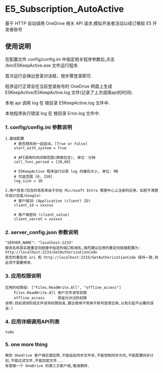 # E5_Subscription_AutoActive

基于 HTTP 自动调用 OneDrive 相关 API 请求,模拟开发者活动以续订微软 E5 开发者账号

## 使用说明

在配置文件 config/config.ini 中指定相关程序参数后,点击 /bin/E5KeepActive.exe 文件运行程序.

首次运行会弹出登录对话框，按步骤登录即可.

程序运行正常会在当前登录账号的 OneDrive 网盘上生成 E5KeepActive/E5KeepActive.log 文件(记录了上次调用api的时间).

本地 api 调用 log 在 根目录 E5KeepActive.log 文件中.

本地程序执行错误 log 在 根目录 Error.log 文件中.

### 1. config/config.ini 参数说明

    1.基础配置
        # 是否随系统一起启动，[True or False]
        start_with_system = True

        # API调用时间间隔范围(两端包含), 单位：分钟
        call_func_period = [20,60]
        
        # E5KeepActive 程序运行记录 log 的缓存大小, 单位: MB
        # 可选范围 [0, 250]
        log_size = 10

    2.用户信息(包含的信息来自于你在 Microsoft Entra 管理中心上注册的应用，如若不清楚可自行百度/Google)
        # 客户端ID (Application (client) ID)
        client_id = xxxxxx

        # 客户端密码 (client_value)
        client_secret = xxxxxx

### 2. server_config.json 参数说明
    "SERVER_NAME": "localhost:2233"
    服务名称其实是重定向链接中指定的端口和域名,强烈建议应用的重定向链接配置为: http://localhost:2233/GetAuthorizationCode
    若您的重定向 uri 和 http://localhost:2233/GetAuthorizationCode 保持一致,则此项不需要修改.
### 3. 应用权限说明

    应用的权限组: ["Files.ReadWrite.All", "offline_access"]
        Files.ReadWrite.All 用户文件读写权限
        offline_access      保留允许过的权限
    说明:目前调测阶段文件读写权限较高,建议使用不常用子账号登录应用,以免引起不必要的误会:)

### 4. 应用详细调用API列表
    todo

### 5. one more thing
    微软 Onedrive 客户端实属拉跨,不能指定同步文件夹,不能控制同步方向,不能配置同步计划,不能过滤文件,不能加密文件...
    有意做一个 OneDrive 的第三方客户端,敬请期待.
